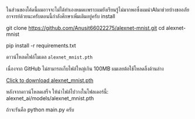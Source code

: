 ในส่วนของโค้ดนี้ผมอาจจะไม่ได้ทำเองหมดเเพราะผมยังเรียนรู้ไม่มากพอซึ่งผมนำAIมาช่วยบ้างขออภัยอาจารย์ด้วยนะครับตอนนี้กำลังศึกษาเพิ่มเติมอยู่ครับ 
install

git clone https://github.com/Anusit66022275/alexnet-mnist.git
cd alexnet-mnist

pip install -r requirements.txt


 ดาวน์โหลดไฟล์โมเดล `alexnet_mnist.pth`

เนื่องจาก GitHub ไม่สามารถเก็บไฟล์ใหญ่เกิน 100MB ผมเลยต้อใช้โหลดลิ้งด้านล่าง

 [Click to download alexnet_mnist.pth](https://drive.google.com/file/d/1CfMmGgLNRk70LQX57S2SbLLEeOt2_dC8/view?usp=drive_link)

หลังจากดาวน์โหลดเสร็จ ให้นำไฟล์ไปวางในโฟลเดอร์นี้:
alexnet_ai/models/alexnet_mnist.pth

ถ้าจะรันคือ python main.py ครับ
